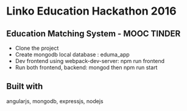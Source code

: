 # Linko Education Hackathon 2016

## Education Matching System - MOOC TINDER
- Clone the project
- Create mongodb local database : eduma_app
- Dev frontend using webpack-dev-server: npm run frontend
- Run both frontend, backend: mongod then npm run start

## Built with
angularjs, mongodb, expressjs, nodejs
